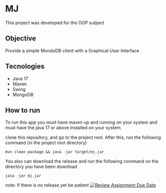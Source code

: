 # MJ

This project was developed for the OOP subject

## Objective

Provide a simple MondoDB client with a Graphical User Interface

## Tecnologies

-   Java 17
-   Maven
-   Swing
-   MongoDB

## How to run

To run this app you must have maven up and running on your system and must have the java 17 or above installed on your system.

clone this repository, and go to the project root. After this, run the following command (in the project root directory)

```
mvn clean package && java -jar target/mj.jar
```

You also can download the release and run the following command on the directory you have been download

```
java -jar mj.jar
```

note: If there is no release yet be patient
[![Review Assignment Due Date](https://classroom.github.com/assets/deadline-readme-button-24ddc0f5d75046c5622901739e7c5dd533143b0c8e959d652212380cedb1ea36.svg)](https://classroom.github.com/a/qy7zOskF)
